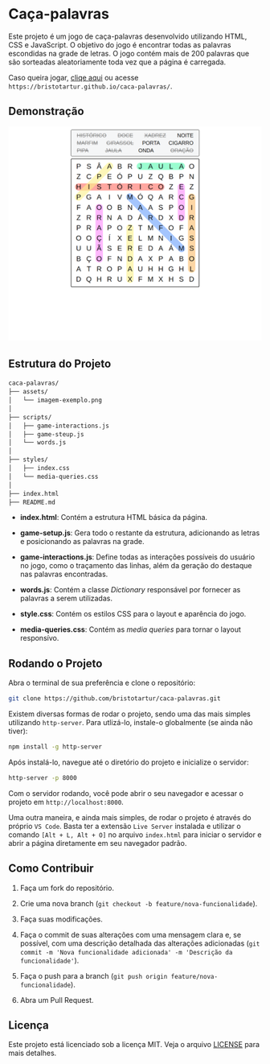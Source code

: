 # Caça-palavras

Este projeto é um jogo de caça-palavras desenvolvido utilizando HTML, CSS e JavaScript. O objetivo do jogo é encontrar todas as palavras escondidas na grade de letras. O jogo contém mais de 200 palavras que são sorteadas aleatoriamente toda vez que a página é carregada.

Caso queira jogar, [cliqe aqui](https://bristotartur.github.io/caca-palavras/) ou acesse `https://bristotartur.github.io/caca-palavras/`.

## Demonstração

![Exemplo do jogo](./assets/imagem-exemplo.png)

## Estrutura do Projeto

```bash
caca-palavras/
├── assets/
│   └── imagem-exemplo.png
│
├── scripts/
│   ├── game-interactions.js
│   ├── game-steup.js
│   └── words.js
│
├── styles/
│   ├── index.css
│   └── media-queries.css
│
├── index.html
├── README.md
```

- **index.html**: Contém a estrutura HTML básica da página.

- **game-setup.js**: Gera todo o restante da estrutura, adicionando as letras e posicionando as palavras na grade.

- **game-interactions.js**: Define todas as interações possíveis do usuário no jogo, como o traçamento das linhas, além da geração do destaque nas palavras encontradas.

- **words.js**: Contém a classe *Dictionary* responsável por fornecer as palavras a serem utilizadas.

- **style.css**: Contém os estilos CSS para o layout e aparência do jogo.

- **media-queries.css**: Contém as *media queries* para tornar o layout responsívo.

## Rodando o Projeto

Abra o terminal de sua preferência e clone o repositório:

```bash
git clone https://github.com/bristotartur/caca-palavras.git
```

Existem diversas formas de rodar o projeto, sendo uma das mais simples utilizando `http-server`. Para utlizá-lo, instale-o globalmente (se ainda não tiver):

```bash
npm install -g http-server
```

Após instalá-lo, navegue até o diretório do projeto e inicialize o servidor:

```bash
http-server -p 8000
```

Com o servidor rodando, você pode abrir o seu navegador e acessar o projeto em `http://localhost:8000`.

Uma outra maneira, e ainda mais simples, de rodar o projeto é através do próprio `VS Code`. Basta ter a extensão `Live Server` instalada e utilizar o comando `[Alt + L, Alt + O]` no arquivo `index.html` para iniciar o servidor e abrir a página diretamente em seu navegador padrão.

## Como Contribuir

1. Faça um fork do repositório.

2. Crie uma nova branch (`git checkout -b feature/nova-funcionalidade`).

3. Faça suas modificações.

4. Faça o commit de suas alterações com uma mensagem clara e, se possível, com uma descrição detalhada das alterações adicionadas (`git commit -m 'Nova funcionalidade adicionada' -m 'Descrição da funcionalidade'`).

5. Faça o push para a branch (`git push origin feature/nova-funcionalidade`).

6. Abra um Pull Request.

## Licença

Este projeto está licenciado sob a licença MIT. Veja o arquivo [LICENSE](./LICENSE) para mais detalhes.
